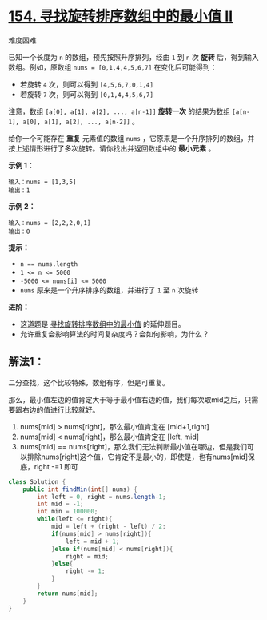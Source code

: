 # [154. 寻找旋转排序数组中的最小值 II](https://leetcode-cn.com/problems/find-minimum-in-rotated-sorted-array-ii/)

难度困难

已知一个长度为 `n` 的数组，预先按照升序排列，经由 `1` 到 `n` 次 **旋转** 后，得到输入数组。例如，原数组 `nums = [0,1,4,4,5,6,7]` 在变化后可能得到：

- 若旋转 `4` 次，则可以得到 `[4,5,6,7,0,1,4]`
- 若旋转 `7` 次，则可以得到 `[0,1,4,4,5,6,7]`

注意，数组 `[a[0], a[1], a[2], ..., a[n-1]]` **旋转一次** 的结果为数组 `[a[n-1], a[0], a[1], a[2], ..., a[n-2]]` 。

给你一个可能存在 **重复** 元素值的数组 `nums` ，它原来是一个升序排列的数组，并按上述情形进行了多次旋转。请你找出并返回数组中的 **最小元素** 。

 

**示例 1：**

```
输入：nums = [1,3,5]
输出：1
```

**示例 2：**

```
输入：nums = [2,2,2,0,1]
输出：0
```

 

**提示：**

- `n == nums.length`
- `1 <= n <= 5000`
- `-5000 <= nums[i] <= 5000`
- `nums` 原来是一个升序排序的数组，并进行了 `1` 至 `n` 次旋转

 

**进阶：**

- 这道题是 [寻找旋转排序数组中的最小值](https://leetcode-cn.com/problems/find-minimum-in-rotated-sorted-array/description/) 的延伸题目。
- 允许重复会影响算法的时间复杂度吗？会如何影响，为什么？

## 解法1：

二分查找，这个比较特殊，数组有序，但是可重复。

那么，最小值左边的值肯定大于等于最小值右边的值，我们每次取mid之后，只需要跟右边的值进行比较就好。

1. nums[mid] > nums[right]，那么最小值肯定在 [mid+1,right]
2. nums[mid] < nums[right]，那么最小值肯定在 [left, mid]
3. nums[mid] == nums[right]，那么我们无法判断最小值在哪边，但是我们可以排除nums[right]这个值，它肯定不是最小的，即使是，也有nums[mid]保底，right -=1 即可

```java
class Solution {
    public int findMin(int[] nums) {
        int left = 0, right = nums.length-1;
        int mid = -1;
        int min = 100000;
        while(left <= right){
            mid = left + (right - left) / 2;
            if(nums[mid] > nums[right]){
                left = mid + 1;
            }else if(nums[mid] < nums[right]){
                right = mid;
            }else{
                right -= 1;
            }
        }
        return nums[mid];
    }
}
```

